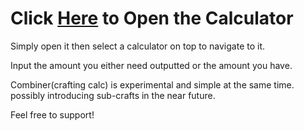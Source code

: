 # Click [Here](https://ronnie-reagan.github.io/rustCalculator/) to Open the Calculator

Simply open it then select a calculator on top to navigate to it.

Input the amount you either need outputted or the amount you have.

Combiner(crafting calc) is experimental and simple at the same time. possibly introducing sub-crafts in the near future.

Feel free to support!
